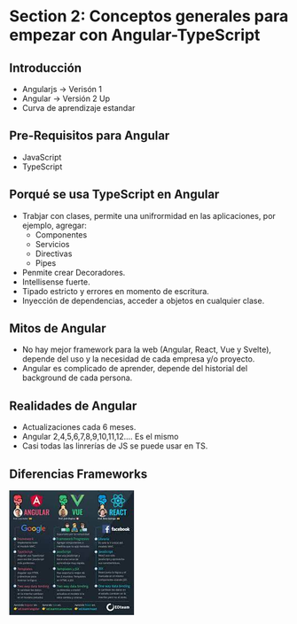 # Section 2: Conceptos generales para empezar con Angular-TypeScript

## Introducción
- Angularjs -> Verisón 1
- Angular -> Versión 2 Up
- Curva de aprendizaje estandar

## Pre-Requisitos para Angular
- JavaScript
- TypeScript

## Porqué se usa TypeScript en Angular
- Trabjar con clases, permite una unifrormidad en las aplicaciones, por ejemplo, agregar:
    - Componentes
    - Servicios
    - Directivas
    - Pipes
- Penmite crear Decoradores.
- Intellisense fuerte.
- Tipado estricto y errores en momento de escritura.
- Inyección de dependencias, acceder a objetos en cualquier clase.

## Mitos de Angular
- No hay mejor framework para la web (Angular, React, Vue y Svelte), depende del uso y la necesidad de cada empresa y/o proyecto.
- Angular es complicado de aprender, depende del historial del background de cada persona.

## Realidades de Angular
- Actualizaciones cada 6 meses.
- Angular 2,4,5,6,7,8,9,10,11,12.... Es el mismo
- Casi todas las linrerías de JS se puede usar en TS.

## Diferencias Frameworks
![Diferencias Frameworks JS](./imgs/diferencias-frameworks-js.png)